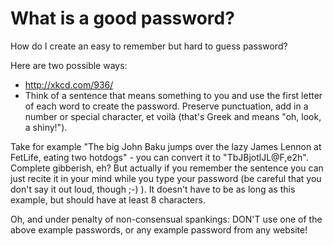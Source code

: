# What is a good password?

How do I create an easy to remember but hard to guess password?

Here are two possible ways:

* http://xkcd.com/936/
* Think of a sentence that means something to you and use the first letter of each word to create the password. Preserve punctuation, add in a number or special character, et voil&agrave; (that's Greek and means "oh, look, a shiny!").

Take for example "The big John Baku jumps over the lazy James Lennon at FetLife, eating two hotdogs" - you can convert it to "TbJBjotlJL@F,e2h". Complete gibberish, eh? But actually if you remember the sentence you can just recite it in your mind while you type your password (be careful that you don't say it out loud, though ;-) ). It doesn't have to be as long as this example, but should have at least 8 characters.

Oh, and under penalty of non-consensual spankings: DON'T use one of the above example passwords, or any example password from any website!
